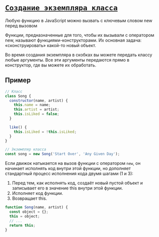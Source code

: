 # [`Создание экземпляра класса`](../index.md)

Любую функцию в JavaScript можно вызвать с ключевым словом new перед вызовом

Функции, предназначенные для того, чтобы их вызывали с оператором new, называют функциями-конструкторами. Их основная задача: «сконструировать» какой-то новый объект.

Во время создания экземпляра в скобках вы можете передать классу любые аргументы. Все эти аргументы передаются прямо в конструктор, где вы можете их обработать.

## Пример

```js
// Класс
class Song {
  constructor(name, artist) {
    this.name = name;
    this.artist = artist;
    this.isLiked = false;
  }

  like() {
    this.isLiked = !this.isLiked;
  }
}

// Экземпляр класса
const song = new Song('Start Over', 'Any Given Day');
```

Если движок натыкается на вызов функции с оператором `new`, он начинает исполнять код внутри этой функции, но дополняет стандартный процесс исполнения кода двумя шагами (1 и 3):

1. Перед тем, как исполнять код, создаёт новый пустой объект и записывает его в значение this внутри этой функции.
2. Исполняет код функции.
3. Возвращает this.

```js
function Song(name, artist) {
  const object = {};
  this = object;
  // ...
  return this;
}
```
